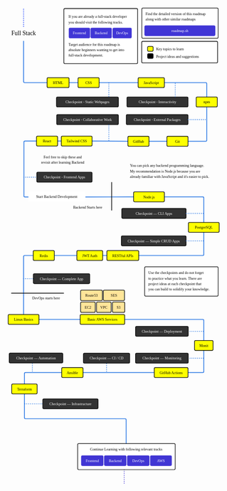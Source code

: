 <svg xmlns="http://www.w3.org/2000/svg" xmlns:xlink="http://www.w3.org/1999/xlink" viewBox="-605 -300 1043 2258" style="font-family: balsamiq" version="1.1"><path d="M-503.58230823147517 -124.89091544360696L-503.58230823147517 -104.89091544360696L -503.58230823147517,62.904587772901664Q -503.58230823147517,67.90458777290166 -498.58230823147517,67.90458777290166L-415.56446376179997 67.90458777290166L-395.56446376179997 67.90458777290166" fill="none" stroke="#2b78e4" stroke-width="3.5" data-edge-id="reactflow__edge-iogwMmOvub2ZF4zgg6WyFx2-mGgx_QTEPmVKf6AijX9fiy2" stroke-linecap="round" stroke-linejoin="round" stroke-dasharray="0"></path><path d="M-290.56446376179997,67.90458777290166 C-271.06446376179997,67.90458777290166 -271.06446376179997,67.90458777290166 -251.56446376179997,67.90458777290166" fill="none" stroke="#2b78e4" stroke-width="3.5" data-edge-id="reactflow__edge-B0kARTODvCBi0iOF8iiqIz2-mGgx_QTEPmVKf6AijX9fiy2" stroke-linecap="round" stroke-linejoin="round" stroke-dasharray="0"></path><path d="M153.00948964805815 67.90458777290166L173.00948964805815 67.90458777290166L 343.6821043313223,67.90458777290166Q 348.6821043313223,67.90458777290166 348.6821043313223,72.90458777290166L348.6821043313223 113.40458777290166L348.6821043313223 133.40458777290166" fill="none" stroke="#2b78e4" stroke-width="3.5" data-edge-id="reactflow__edge-khoUtTUxdf8udAzN9_CAbz2-mGgx_QTEPmVKf6AijX9fiw1" stroke-linecap="round" stroke-linejoin="round" stroke-dasharray="0"></path><path d="M-150.56446376179997,67.90458777290166 C-61.27748705687091,67.90458777290166 -61.27748705687091,67.90458777290166 28.00948964805815,67.90458777290166" fill="none" stroke="#2b78e4" stroke-width="3.5" data-edge-id="reactflow__edge-dAJHWmGeiYdzZ1ZjrWz1Sz2-khoUtTUxdf8udAzN9_CAby2" stroke-linecap="round" stroke-linejoin="round" stroke-dasharray="0"></path><path d="M348.6821043313223 182.40458777290166L348.6821043313223 202.40458777290166L 348.6821043313223,335.90458777290166Q 348.6821043313223,340.90458777290166 343.6821043313223,340.90458777290166L283.00948964805815 340.90458777290166L263.00948964805815 340.90458777290166" fill="none" stroke="#2b78e4" stroke-width="3.5" data-edge-id="reactflow__edge-mGgx_QTEPmVKf6AijX9fix2-We2APJpOPTr-VNfowG0kIz2" stroke-linecap="round" stroke-linejoin="round" stroke-dasharray="0"></path><path d="M162.00948964805815,340.90458777290166 C121.72251294312909,340.90458777290166 121.72251294312909,340.90458777290166 81.43553623820003,340.90458777290166" fill="none" stroke="#2b78e4" stroke-width="3.5" data-edge-id="reactflow__edge-We2APJpOPTr-VNfowG0kIy2-khoUtTUxdf8udAzN9_CAbz1" stroke-linecap="round" stroke-linejoin="round" stroke-dasharray="0"></path><path d="M-19.56446376179997,340.90458777290166 C-101.52126669658776,340.90458777290166 -101.52126669658776,339.90458777290166 -183.47806963137555,339.90458777290166" fill="none" stroke="#2b78e4" stroke-width="3.5" data-edge-id="reactflow__edge-8sPXL8iClpPqje03kssesy2-khoUtTUxdf8udAzN9_CAbz1" stroke-linecap="round" stroke-linejoin="round" stroke-dasharray="0"></path><path d="M-329.47806963137555,339.90458777290166 C-336.6479826500266,339.90458777290166 -336.6479826500266,339.90458777290166 -343.8178956686777,339.90458777290166" fill="none" stroke="#2b78e4" stroke-width="3.5" data-edge-id="reactflow__edge-2kKHuQZScu7hCDgQWxl5uy2-khoUtTUxdf8udAzN9_CAbz2" stroke-linecap="round" stroke-linejoin="round" stroke-dasharray="0"></path><path d="M-444.8178956686777 339.90458777290166L-464.8178956686777 339.90458777290166L -497.08230823147517,339.90458777290166Q -502.08230823147517,339.90458777290166 -502.08230823147517,344.90458777290166L -502.08230823147517,594.9045877729017Q -502.08230823147517,599.9045877729017 -497.08230823147517,599.9045877729017L-482.08230823147517 599.9045877729017" fill="none" stroke="#2b78e4" stroke-width="3.5" data-edge-id="reactflow__edge-khoUtTUxdf8udAzN9_CAby2-QfW-odmDYknm_qXNcDu5oy1" stroke-linecap="round" stroke-linejoin="round" stroke-dasharray="0"></path><path d="M-217.08230823147517,599.9045877729017 C-105.03640929170851,599.9045877729017 -105.03640929170851,599.4045877729017 7.00948964805815,599.4045877729017" fill="none" stroke="#2b78e4" stroke-width="3.5" data-edge-id="reactflow__edge-QfW-odmDYknm_qXNcDu5oz2-2kKHuQZScu7hCDgQWxl5uy1" stroke-linecap="round" stroke-linejoin="round" stroke-dasharray="0"></path><path d="M335.02193036862445 765.9045877729017L335.02193036862445 785.9045877729017L 335.02193036862445,867.4045877729017Q 335.02193036862445,872.4045877729017 330.02193036862445,872.4045877729017L53.61857813823781 872.4045877729017L33.61857813823781 872.4045877729017" fill="none" stroke="#2b78e4" stroke-width="3.5" data-edge-id="reactflow__edge-2kKHuQZScu7hCDgQWxl5ux2-cUOfvOlQ_0Uu1VX3i67kJz1" stroke-linecap="round" stroke-linejoin="round" stroke-dasharray="0"></path><path d="M-117.38142186176219,872.4045877729017 C-125.72294281178108,872.4045877729017 -125.72294281178108,872.4045877729017 -134.06446376179997,872.4045877729017" fill="none" stroke="#2b78e4" stroke-width="3.5" data-edge-id="reactflow__edge-vmHbWdmMHF53otXIrqzRVy2-cUOfvOlQ_0Uu1VX3i67kJz2" stroke-linecap="round" stroke-linejoin="round" stroke-dasharray="0"></path><path d="M-257.06446376179997,872.4045877729017 C-308.07338599663757,872.4045877729017 -308.07338599663757,872.4045877729017 -359.08230823147517,872.4045877729017" fill="none" stroke="#2b78e4" stroke-width="3.5" data-edge-id="reactflow__edge-vHojhJYjiN0IwruEqi1Dvy2-cUOfvOlQ_0Uu1VX3i67kJz1" stroke-linecap="round" stroke-linejoin="round" stroke-dasharray="0"></path><path d="M-460.08230823147517 872.4045877729017L-480.08230823147517 872.4045877729017L -498.58230823147517,872.4045877729017Q -503.58230823147517,872.4045877729017 -503.58230823147517,877.4045877729017L-503.58230823147517 1125.3143775154215L-503.58230823147517 1145.3143775154215" fill="none" stroke="#2b78e4" stroke-width="3.5" data-edge-id="reactflow__edge-Onfd7Sl8LG2sjh2aQY7gby2-cUOfvOlQ_0Uu1VX3i67kJw1" stroke-linecap="round" stroke-linejoin="round" stroke-dasharray="0"></path><path d="M-430.58230823147517,1169.8143775154215 C-336.1433239041644,1169.8143775154215 -336.1433239041644,1169.8143775154215 -241.7043395768536,1169.8143775154215" fill="none" stroke="#2b78e4" stroke-width="3.5" data-edge-id="reactflow__edge-SHTSvMDqI7X1_ZT7-m--nz2-cUOfvOlQ_0Uu1VX3i67kJy2" stroke-linecap="round" stroke-linejoin="round" stroke-dasharray="0"></path><path d="M-31.704339576853613 1169.8143775154215L-11.704339576853613 1169.8143775154215L 330.02193036862445,1169.8143775154215Q 335.02193036862445,1169.8143775154215 335.02193036862445,1174.8143775154215L335.02193036862445 1246.5238331844262L335.02193036862445 1266.5238331844262" fill="none" stroke="#2b78e4" stroke-width="3.5" data-edge-id="reactflow__edge-cUOfvOlQ_0Uu1VX3i67kJz2-2kKHuQZScu7hCDgQWxl5uw2" stroke-linecap="round" stroke-linejoin="round" stroke-dasharray="0"></path><path d="M153.00948964805815 599.4045877729017L173.00948964805815 599.4045877729017L 330.02193036862445,599.4045877729017Q 335.02193036862445,599.4045877729017 335.02193036862445,604.4045877729017L335.02193036862445 696.9045877729017L335.02193036862445 716.9045877729017" fill="none" stroke="#2b78e4" stroke-width="3.5" data-edge-id="reactflow__edge-_aA6Hp4KkgJeptqo8oKTgz2-HGhnbMg6jh6cAmUH4DtOxw1" stroke-linecap="round" stroke-linejoin="round" stroke-dasharray="0"></path><path d="M335.02193036862445 1315.5238331844262L335.02193036862445 1335.5238331844262L 335.02193036862445,1412.0238331844262Q 335.02193036862445,1417.0238331844262 330.02193036862445,1417.0238331844262L283.00948964805815 1417.0238331844262L263.00948964805815 1417.0238331844262" fill="none" stroke="#2b78e4" stroke-width="3.5" data-edge-id="reactflow__edge-y1SFX7uvWaCy4OYBnECLux2-2kKHuQZScu7hCDgQWxl5uz1" stroke-linecap="round" stroke-linejoin="round" stroke-dasharray="0"></path><path d="M103.00948964805815,1417.0238331844262 C-61.27748705687091,1417.0238331844262 -61.27748705687091,1417.0238331844262 -225.56446376179997,1417.0238331844262" fill="none" stroke="#2b78e4" stroke-width="3.5" data-edge-id="reactflow__edge-863KMXcFJzInvTp_-Ldmzy2-2kKHuQZScu7hCDgQWxl5uz2" stroke-linecap="round" stroke-linejoin="round" stroke-dasharray="0"></path><path d="M-327.56446376179997 1417.0238331844262L-347.56446376179997 1417.0238331844262L -494.58230823147517,1417.0238331844262Q -499.58230823147517,1417.0238331844262 -499.58230823147517,1422.0238331844262L-499.58230823147517 1448.728630371825L-499.58230823147517 1468.728630371825" fill="none" stroke="#2b78e4" stroke-width="3.5" data-edge-id="reactflow__edge-rFXupYpUFfp7vZO8zh614y2-2kKHuQZScu7hCDgQWxl5uw1" stroke-linecap="round" stroke-linejoin="round" stroke-dasharray="0"></path><path d="M-499.58230823147517 1517.728630371825L-499.58230823147517 1537.728630371825L -499.58230823147517,1626.8717081664122Q -499.58230823147517,1631.8717081664122 -494.58230823147517,1631.8717081664122L -31.28332913299596,1631.8717081664122Q -26.28332913299596,1631.8717081664122 -26.28332913299596,1636.8717081664122L-26.28332913299596 1726.0147859609992L-26.28332913299596 1746.0147859609992" fill="none" stroke="#2b78e4" stroke-width="3.5" data-edge-id="reactflow__edge-2kKHuQZScu7hCDgQWxl5ux2-sVXZrBCsiSzWBBYWTm-nQw1" stroke-linecap="round" stroke-linejoin="round" stroke-dasharray="0"></path><g data-node-id="yrZUjoNj7mjOHaZVRiFJV" data-type="horizontal"><line x1="-502.08230823147517" y1="507.90458777290166" x2="-439.08230823147517" y2="507.90458777290166" style="stroke-linecap: round; stroke-width: 3.5; stroke: #2B78E4; stroke-dasharray: 0.8 8;"></line></g><g data-node-id="kPPgIGhyoDoJoUJnP-vOY" data-type="section"><rect x="46.009212053078706" y="-124.15228984395415" width="353.3" height="100.3" rx="5" fill="#ffffff" stroke="#000000" stroke-width="2.7"></rect><text x="44.659212053078704" y="-133.50228984395414" text-anchor="left" dominant-baseline="auto" font-size="17" fill="black"><tspan></tspan></text></g><g data-node-id="tmRyxL2cIei7PVHdOvmuJ" data-type="horizontal"><line x1="253.00948964805815" y1="1225.2210153640276" x2="338.00948964805815" y2="1225.2210153640276" style="stroke-linecap: round; stroke-width: 3.5; stroke: #2B78E4; stroke-dasharray: 0.8 8;"></line></g><g data-node-id="Ju00mr0KLGN2BV6yEQGPt" data-type="vertical"><line x1="-35.36972326342038" y1="1834.052389726952" x2="-35.36972326342038" y2="1938.052389726952" style="stroke-linecap: round; stroke-width: 3.5; stroke: #4136D4; stroke-dasharray: 0.8 8;"></line></g><g data-node-id="sVXZrBCsiSzWBBYWTm-nQ" data-type="paragraph"><rect x="-252.03332913299596" y="1747.2647859609992" width="454" height="121.5" rx="5" fill="#ffffff" stroke="#000000" stroke-width="2.5"></rect><text fill="black"><tspan x="-26.28332913299596" y="1776.0147859609992" dy="0" text-anchor="middle" dominant-baseline="middle" font-size="17">Continue Learning with following relevant tracks</tspan></text></g><g data-node-id="iogwMmOvub2ZF4zgg6WyF" data-type="title" data-title="Full Stack"><text x="-503.58230823147517" y="-158.89091544360696" text-anchor="middle" dominant-baseline="middle" font-size="28" fill="black"><tspan>Full Stack</tspan></text></g><g data-link="https://roadmap.sh/frontend" data-node-id="sQsxo9QyLKZyhMnFUcxhS" data-type="button"><rect x="-234.5197232634204" y="1803.834543333457" width="101.3" height="46.3" rx="5" fill="#4136D4" stroke="#4136D4" stroke-width="2.7"></rect><text x="-183.86972326342038" y="1829.1345433334573" text-anchor="middle" dominant-baseline="middle" font-size="17" fill="#FFFFFf"><tspan>Frontend</tspan></text></g><g data-node-id="LEijbLyxg4RyutKEM2Y5g" data-type="vertical"><line x1="-503.58230823147517" y1="-273.89091544360696" x2="-503.58230823147517" y2="-192.89091544360696" style="stroke-linecap: round; stroke-width: 3.5; stroke: #0A33FF; stroke-dasharray: 0.8 8;"></line></g><g data-node-id="yHmHXymPNWwu8p1vvqD3o" data-type="paragraph"><rect x="46.74718479195076" y="-278.90106699547107" width="355" height="140.5" rx="5" fill="#FFFFFf" stroke="#000000" stroke-width="2.5"></rect><text fill="black"><tspan x="63.99718479195076" y="-250.15106699547107" dy="0" text-anchor="start" dominant-baseline="middle" font-size="17">Find the detailed version of this roadmap</tspan><tspan x="63.99718479195076" y="-250.15106699547107" dy="25.5" text-anchor="start" dominant-baseline="middle" font-size="17">along with other similar roadmaps</tspan></text></g><g data-link="https://roadmap.sh" data-node-id="2zqZkyVgigifcRS1H7F_b" data-type="button"><rect x="60.050559204750904" y="-196.8155035777258" width="327.3" height="46.3" rx="5" fill="#4136D6" stroke="#4136D6" stroke-width="2.7"></rect><text x="223.7005592047509" y="-171.51550357772578" text-anchor="middle" dominant-baseline="middle" font-size="17" fill="#ffffff"><tspan>roadmap.sh</tspan></text></g><g data-node-id="B0kARTODvCBi0iOF8iiqI" data-type="topic" data-title="HTML" data-parent-id="iogwMmOvub2ZF4zgg6WyF" data-parent-title="Full Stack"><rect x="-394.21446376179995" y="44.754587772901665" width="102.3" height="46.3" rx="5" fill="#fdff00" stroke="black" stroke-width="2.7" style="--hover-color: #d6d700"></rect><text x="-343.06446376179997" y="70.05458777290167" text-anchor="middle" dominant-baseline="middle" font-size="17" fill="#000000"><tspan>HTML</tspan></text></g><g data-node-id="dAJHWmGeiYdzZ1ZjrWz1S" data-type="topic" data-title="CSS" data-parent-id="B0kARTODvCBi0iOF8iiqI" data-parent-title="HTML"><rect x="-250.21446376179998" y="44.754587772901665" width="98.3" height="46.3" rx="5" fill="#fdff00" stroke="black" stroke-width="2.7" style="--hover-color: #d6d700"></rect><text x="-201.06446376179997" y="70.05458777290167" text-anchor="middle" dominant-baseline="middle" font-size="17" fill="#000000"><tspan>CSS</tspan></text></g><g data-node-id="T9PB6WQf-Fa9NXKKvVOy_" data-type="topic" data-title="JavaScript" data-parent-id="dAJHWmGeiYdzZ1ZjrWz1S" data-parent-title="CSS"><rect x="29.35948964805815" y="44.754587772901665" width="122.3" height="46.3" rx="5" fill="#fdff00" stroke="black" stroke-width="2.7" style="--hover-color: #d6d700"></rect><text x="90.50948964805815" y="70.05458777290167" text-anchor="middle" dominant-baseline="middle" font-size="17" fill="#000000"><tspan>JavaScript</tspan></text></g><g data-node-id="mGgx_QTEPmVKf6AijX9fi" data-type="topic" data-title="npm" data-parent-id="T9PB6WQf-Fa9NXKKvVOy_" data-parent-title="JavaScript"><rect x="299.53210433132233" y="134.75458777290166" width="98.3" height="46.3" rx="5" fill="#fdff00" stroke="black" stroke-width="2.7" style="--hover-color: #d6d700"></rect><text x="348.6821043313223" y="160.05458777290167" text-anchor="middle" dominant-baseline="middle" font-size="17" fill="#000000"><tspan>npm</tspan></text></g><g data-node-id="WsdUAEaI7FX6DKKhPXUHp" data-type="subtopic" data-title="Checkpoint - Static Webpages"><rect x="-350.6280696313755" y="134.75458777290166" width="288.3" height="46.3" rx="5" fill="#333333" stroke="black" stroke-width="2.7" style="--hover-color: #333333"></rect><text x="-206.47806963137555" y="160.05458777290167" text-anchor="middle" dominant-baseline="middle" font-size="17" fill="#ffffff"><tspan>Checkpoint - Static Webpages</tspan></text></g><g data-node-id="arAWBttFmMY6g99PcEaeA" data-type="vertical"><line x1="-106.88142186176219" y1="69.40458777290166" x2="-106.88142186176219" y2="133.40458777290166" style="stroke-linecap: round; stroke-width: 3.5; stroke: #2B78E4; stroke-dasharray: 0.8 8;"></line></g><g data-node-id="2DFzoIUjKdAKGjfu_SCfa" data-type="subtopic" data-title="Checkpoint - Interactivity"><rect x="-22.64051035194185" y="134.75458777290166" width="284.3" height="46.3" rx="5" fill="#333333" stroke="black" stroke-width="2.7" style="--hover-color: #333333"></rect><text x="119.50948964805815" y="160.05458777290167" text-anchor="middle" dominant-baseline="middle" font-size="17" fill="#ffffff"><tspan>Checkpoint - Interactivity</tspan></text></g><g data-node-id="CVVeXklBu8uEr7oyiSEhQ" data-type="vertical"><line x1="202.1185781382378" y1="71.40458777290166" x2="202.1185781382378" y2="133.40458777290166" style="stroke-linecap: round; stroke-width: 3.5; stroke: #2B78E4; stroke-dasharray: 0.8 8;"></line></g><g data-node-id="We2APJpOPTr-VNfowG0kI" data-type="topic" data-title="Git" data-parent-id="mGgx_QTEPmVKf6AijX9fi" data-parent-title="npm"><rect x="163.35948964805814" y="317.7545877729017" width="98.3" height="46.3" rx="5" fill="#fdff00" stroke="black" stroke-width="2.7" style="--hover-color: #d6d700"></rect><text x="212.50948964805815" y="343.05458777290164" text-anchor="middle" dominant-baseline="middle" font-size="17" fill="#000000"><tspan>Git</tspan></text></g><g data-node-id="8sPXL8iClpPqje03ksses" data-type="topic" data-title="GitHub" data-parent-id="We2APJpOPTr-VNfowG0kI" data-parent-title="Git"><rect x="-18.21446376179997" y="317.7545877729017" width="98.3" height="46.3" rx="5" fill="#fdff00" stroke="black" stroke-width="2.7" style="--hover-color: #d6d700"></rect><text x="30.93553623820003" y="343.05458777290164" text-anchor="middle" dominant-baseline="middle" font-size="17" fill="#000000"><tspan>GitHub</tspan></text></g><g data-node-id="R4aeJNOrfWyVp3ea-qF4H" data-type="subtopic" data-title="Checkpoint - External Packages"><rect x="-25.628069631375546" y="216.75458777290166" width="287.3" height="46.3" rx="5" fill="#333333" stroke="black" stroke-width="2.7" style="--hover-color: #333333"></rect><text x="118.02193036862445" y="242.05458777290167" text-anchor="middle" dominant-baseline="middle" font-size="17" fill="#ffffff"><tspan>Checkpoint - External Packages</tspan></text></g><g data-node-id="PW10DTLV-5U2ue770SXtM" data-type="horizontal"><line x1="262.02193036862445" y1="239.90458777290166" x2="347.02193036862445" y2="239.90458777290166" style="stroke-linecap: round; stroke-width: 3.5; stroke: #2B78E4; stroke-dasharray: 0.8 8;"></line></g><g data-node-id="CVCqdPkq_hGQfI8EEi5RC" data-type="topic" data-title="Tailwind CSS" data-parent-id="8sPXL8iClpPqje03ksses" data-parent-title="GitHub"><rect x="-328.1280696313755" y="316.7545877729017" width="143.3" height="46.3" rx="5" fill="#fdff00" stroke="black" stroke-width="2.7" style="--hover-color: #d6d700"></rect><text x="-256.47806963137555" y="342.05458777290164" text-anchor="middle" dominant-baseline="middle" font-size="17" fill="#000000"><tspan>Tailwind CSS</tspan></text></g><g data-node-id="khoUtTUxdf8udAzN9_CAb" data-type="topic" data-title="React" data-parent-id="CVCqdPkq_hGQfI8EEi5RC" data-parent-title="Tailwind CSS"><rect x="-443.46789566867767" y="316.7545877729017" width="98.3" height="46.3" rx="5" fill="#fdff00" stroke="black" stroke-width="2.7" style="--hover-color: #d6d700"></rect><text x="-394.3178956686777" y="342.05458777290164" text-anchor="middle" dominant-baseline="middle" font-size="17" fill="#000000"><tspan>React</tspan></text></g><g data-node-id="zFGWxgLPcZoW7KIzlnSV9" data-type="subtopic" data-title="Checkpoint - Collaborative Work"><rect x="-349.6280696313755" y="216.75458777290166" width="287.3" height="46.3" rx="5" fill="#333333" stroke="black" stroke-width="2.7" style="--hover-color: #333333"></rect><text x="-205.97806963137555" y="242.05458777290167" text-anchor="middle" dominant-baseline="middle" font-size="17" fill="#ffffff"><tspan>Checkpoint - Collaborative Work</tspan></text></g><g data-node-id="8MhESAMICF6j7X3RL9bFE" data-type="vertical"><line x1="-106.88142186176219" y1="265.40458777290166" x2="-106.88142186176219" y2="338.40458777290166" style="stroke-linecap: round; stroke-width: 3.5; stroke: #2B78E4; stroke-dasharray: 0.8 8;"></line></g><g data-node-id="H63WyNiiJ2Yr9HWs98EjR" data-type="paragraph"><rect x="-458.22806963137555" y="398.15458777290166" width="276" height="60.5" rx="5" fill="TRANSPARENT" stroke="transparent" stroke-width="2.5"></rect><text fill="#000000"><tspan x="-321.47806963137555" y="415.65458777290166" dy="0" text-anchor="middle" dominant-baseline="middle" font-size="17">Feel free to skip these and</tspan><tspan x="-321.47806963137555" y="415.65458777290166" dy="25.5" text-anchor="middle" dominant-baseline="middle" font-size="17">revisit after learning Backend</tspan></text></g><g data-node-id="QfW-odmDYknm_qXNcDu5o" data-type="paragraph"><rect x="-480.83230823147517" y="577.1545877729017" width="265" height="45.5" rx="5" fill="#ffffff" stroke="transparent" stroke-width="2.5"></rect><text fill="#000000"><tspan x="-349.58230823147517" y="599.9045877729017" dy="0" text-anchor="middle" dominant-baseline="middle" font-size="17">Start Backend Development</tspan></text></g><g data-node-id="7JU1cVggMDoZUV-adGsf-" data-type="subtopic" data-title="Checkpoint - Frontend Apps"><rect x="-442.1280696313755" y="484.7545877729017" width="257.3" height="46.3" rx="5" fill="#333333" stroke="black" stroke-width="2.7" style="--hover-color: #333333"></rect><text x="-313.47806963137555" y="510.05458777290164" text-anchor="middle" dominant-baseline="middle" font-size="17" fill="#ffffff"><tspan>Checkpoint - Frontend Apps</tspan></text></g><g data-node-id="_aA6Hp4KkgJeptqo8oKTg" data-type="topic" data-title="Node.js" data-parent-id="QfW-odmDYknm_qXNcDu5o" data-parent-title="Start Backend Development"><rect x="8.35948964805815" y="576.2545877729017" width="143.3" height="46.3" rx="5" fill="#fdff00" stroke="black" stroke-width="2.7" style="--hover-color: #d6d700"></rect><text x="80.00948964805815" y="601.5545877729016" text-anchor="middle" dominant-baseline="middle" font-size="17" fill="#000000"><tspan>Node.js</tspan></text></g><g data-node-id="qCV1wiNSXj4OSHyMqxRIK" data-type="paragraph"><rect x="-25.728069631375547" y="432.65458777290166" width="445" height="98.5" rx="5" fill="TRANSPARENT" stroke="transparent" stroke-width="2.5"></rect><text fill="#000000"><tspan x="-8.478069631375547" y="456.40458777290166" dy="0" text-anchor="start" dominant-baseline="middle" font-size="17">You can pick any backend programming language.</tspan><tspan x="-8.478069631375547" y="456.40458777290166" dy="25.5" text-anchor="start" dominant-baseline="middle" font-size="17">My recommendation is Node.js because you are</tspan><tspan x="-8.478069631375547" y="456.40458777290166" dy="51" text-anchor="start" dominant-baseline="middle" font-size="17">already familiar with JavaScript and it's easier to pick.</tspan></text></g><g data-node-id="0QKpvDD33C3WCmNGtRanp" data-type="vertical"><line x1="-93.70433957685361" y1="531.9045877729017" x2="-93.70433957685361" y2="661.9045877729017" style="stroke-linecap: round; stroke-width: 3; stroke: #000000; stroke-dasharray: 0;"></line></g><g data-node-id="WqNcVZ8IkyqEubdd9JCa1" data-type="label"><text x="-273.06446376179997" y="654.9045877729017" text-anchor="left" dominant-baseline="auto" font-size="17" fill="black"><tspan>Backend Starts here</tspan></text></g><g data-node-id="JGu0TKwAw-ieiG92BytYI" data-type="subtopic" data-title="Checkpoint — CLI Apps"><rect x="-46.64051035194185" y="653.2545877729017" width="299.3" height="46.3" rx="5" fill="#333333" stroke="black" stroke-width="2.7" style="--hover-color: #333333"></rect><text x="103.00948964805815" y="678.5545877729016" text-anchor="middle" dominant-baseline="middle" font-size="17" fill="#ffffff"><tspan>Checkpoint — CLI Apps</tspan></text></g><g data-node-id="o72NM00uoHXswkadhqVVW" data-type="horizontal"><line x1="253.00948964805815" y1="676.4045877729017" x2="338.00948964805815" y2="676.4045877729017" style="stroke-linecap: round; stroke-width: 3.5; stroke: #2B78E4; stroke-dasharray: 0.8 8;"></line></g><g data-node-id="vmHbWdmMHF53otXIrqzRV" data-type="topic" data-title="RESTful APIs" data-parent-id="HGhnbMg6jh6cAmUH4DtOx" data-parent-title="PostgreSQL"><rect x="-116.0314218617622" y="849.2545877729017" width="148.3" height="46.3" rx="5" fill="#fdff00" stroke="black" stroke-width="2.7" style="--hover-color: #d6d700"></rect><text x="-41.88142186176219" y="874.5545877729016" text-anchor="middle" dominant-baseline="middle" font-size="17" fill="#000000"><tspan>RESTful APIs</tspan></text></g><g data-node-id="3EtGLO6cwkLc1-o9gwFNk" data-type="subtopic" data-title="Checkpoint — Simple CRUD Apps"><rect x="-48.640510351941906" y="781.0710153640276" width="301.3" height="46.3" rx="5" fill="#333333" stroke="black" stroke-width="2.7" style="--hover-color: #333333"></rect><text x="102.00948964805809" y="806.3710153640276" text-anchor="middle" dominant-baseline="middle" font-size="17" fill="#ffffff"><tspan>Checkpoint — Simple CRUD Apps</tspan></text></g><g data-node-id="BQV2ycD-EnmssO1idTgx9" data-type="horizontal"><line x1="253.00948964805815" y1="804.2210153640276" x2="338.00948964805815" y2="804.2210153640276" style="stroke-linecap: round; stroke-width: 3.5; stroke: #2B78E4; stroke-dasharray: 0.8 8;"></line></g><g data-node-id="vHojhJYjiN0IwruEqi1Dv" data-type="topic" data-title="JWT Auth" data-parent-id="vmHbWdmMHF53otXIrqzRV" data-parent-title="RESTful APIs"><rect x="-255.71446376179998" y="849.2545877729017" width="120.3" height="46.3" rx="5" fill="#fdff00" stroke="black" stroke-width="2.7" style="--hover-color: #d6d700"></rect><text x="-195.56446376179997" y="874.5545877729016" text-anchor="middle" dominant-baseline="middle" font-size="17" fill="#000000"><tspan>JWT Auth</tspan></text></g><g data-node-id="Onfd7Sl8LG2sjh2aQY7gb" data-type="topic" data-title="Redis" data-parent-id="vHojhJYjiN0IwruEqi1Dv" data-parent-title="JWT Auth"><rect x="-458.73230823147514" y="849.2545877729017" width="98.3" height="46.3" rx="5" fill="#fdff00" stroke="black" stroke-width="2.7" style="--hover-color: #d6d700"></rect><text x="-409.58230823147517" y="874.5545877729016" text-anchor="middle" dominant-baseline="middle" font-size="17" fill="#000000"><tspan>Redis</tspan></text></g><g data-node-id="SHTSvMDqI7X1_ZT7-m--n" data-type="topic" data-title="Linux Basics" data-parent-id="Onfd7Sl8LG2sjh2aQY7gb" data-parent-title="Redis"><rect x="-575.2323082314751" y="1146.6643775154214" width="143.3" height="46.3" rx="5" fill="#fdff00" stroke="black" stroke-width="2.7" style="--hover-color: #d6d700"></rect><text x="-503.58230823147517" y="1171.9643775154216" text-anchor="middle" dominant-baseline="middle" font-size="17" fill="#000000"><tspan>Linux Basics</tspan></text></g><g data-node-id="gSUWhfd0DQoJjDpHEkk0i" data-type="horizontal"><line x1="-504.47806963137555" y1="980.0850398450953" x2="-404.47806963137555" y2="980.0850398450953" style="stroke-linecap: round; stroke-width: 3.5; stroke: #2B78E4; stroke-dasharray: 0.8 8;"></line></g><g data-node-id="v4NF25lJElAtkU0Rm6Fob" data-type="subtopic" data-title="Checkpoint — Complete App"><rect x="-458.1280696313755" y="956.9350398450953" width="262.3" height="46.3" rx="5" fill="#333333" stroke="black" stroke-width="2.7" style="--hover-color: #333333"></rect><text x="-326.97806963137555" y="982.2350398450952" text-anchor="middle" dominant-baseline="middle" font-size="17" fill="#ffffff"><tspan>Checkpoint — Complete App</tspan></text></g><g data-node-id="Oav7YPRBmsE1gVhEURckg" data-type="horizontal"><line x1="-560.0823082314752" y1="1047.8143775154215" x2="-317.08230823147517" y2="1047.8143775154215" style="stroke-linecap: round; stroke-width: 3; stroke: #000000; stroke-dasharray: 0;"></line></g><g data-node-id="Dj2QhtEuuIgKc2CvgFGyK" data-type="label"><text x="-463.2578102157039" y="1075.3143775154215" text-anchor="left" dominant-baseline="auto" font-size="17" fill="black"><tspan>DevOps starts here</tspan></text></g><g data-node-id="cUOfvOlQ_0Uu1VX3i67kJ" data-type="topic" data-title="Basic AWS Services" data-parent-id="SHTSvMDqI7X1_ZT7-m--n" data-parent-title="Linux Basics"><rect x="-240.35433957685362" y="1146.6643775154214" width="207.3" height="46.3" rx="5" fill="#fdff00" stroke="black" stroke-width="2.7" style="--hover-color: #d6d700"></rect><text x="-136.7043395768536" y="1171.9643775154216" text-anchor="middle" dominant-baseline="middle" font-size="17" fill="#000000"><tspan>Basic AWS Services</tspan></text></g><g data-node-id="6oBIxYj8WPcUHidQ99tus" data-type="subtopic" data-title="EC2"><rect x="-238.21446376179998" y="1088.6643775154214" width="68.3" height="48.3" rx="5" fill="#ffe599" stroke="black" stroke-width="2.7" style="--hover-color: #f3c950"></rect><text x="-204.06446376179997" y="1114.9643775154216" text-anchor="middle" dominant-baseline="middle" font-size="17" fill="#000000"><tspan>EC2</tspan></text></g><g data-node-id="QtL-bLKtWIdH00K6k_PdC" data-type="subtopic" data-title="VPC"><rect x="-164.21446376179998" y="1088.6643775154214" width="68.3" height="48.3" rx="5" fill="#ffe599" stroke="black" stroke-width="2.7" style="--hover-color: #f3c950"></rect><text x="-130.06446376179997" y="1114.9643775154216" text-anchor="middle" dominant-baseline="middle" font-size="17" fill="#000000"><tspan>VPC</tspan></text></g><g data-node-id="5zyYpu9cyuTFwQCjTbHpS" data-type="subtopic" data-title="Route53"><rect x="-238.21446376179998" y="1033.6643775154214" width="101.3" height="48.3" rx="5" fill="#ffe599" stroke="black" stroke-width="2.7" style="--hover-color: #f3c950"></rect><text x="-187.56446376179997" y="1059.9643775154216" text-anchor="middle" dominant-baseline="middle" font-size="17" fill="#000000"><tspan>Route53</tspan></text></g><g data-node-id="B-cphY7Imnv6JBMujVIF7" data-type="subtopic" data-title="SES"><rect x="-132.35433957685362" y="1033.6643775154214" width="98.3" height="48.3" rx="5" fill="#ffe599" stroke="black" stroke-width="2.7" style="--hover-color: #f3c950"></rect><text x="-83.20433957685361" y="1059.9643775154216" text-anchor="middle" dominant-baseline="middle" font-size="17" fill="#000000"><tspan>SES</tspan></text></g><g data-node-id="n2Xp_ijJ2OS8xhE7xMWxk" data-type="subtopic" data-title="S3"><rect x="-90.21446376179998" y="1088.6643775154214" width="57.3" height="48.3" rx="5" fill="#ffe599" stroke="black" stroke-width="2.7" style="--hover-color: #f3c950"></rect><text x="-61.56446376179997" y="1114.9643775154216" text-anchor="middle" dominant-baseline="middle" font-size="17" fill="#000000"><tspan>S3</tspan></text></g><g data-node-id="fKzuMTsf6XL_0Ik6t8SAX" data-type="paragraph"><rect x="59.74718479195076" y="925.0643775154215" width="342" height="136.5" rx="5" fill="#ffffff" stroke="#000000" stroke-width="2.5"></rect><text fill="#000000"><tspan x="76.99718479195076" y="955.0643775154215" dy="0" text-anchor="start" dominant-baseline="middle" font-size="17">Use the checkpoints and do not forget</tspan><tspan x="76.99718479195076" y="955.0643775154215" dy="25.5" text-anchor="start" dominant-baseline="middle" font-size="17">to practice what you learn. There are</tspan><tspan x="76.99718479195076" y="955.0643775154215" dy="51" text-anchor="start" dominant-baseline="middle" font-size="17">project ideas at each checkpoint that</tspan><tspan x="76.99718479195076" y="955.0643775154215" dy="76.5" text-anchor="start" dominant-baseline="middle" font-size="17">you can build to solidify your knowledge.</tspan></text></g><g data-node-id="y1SFX7uvWaCy4OYBnECLu" data-type="topic" data-title="Monit" data-parent-id="cUOfvOlQ_0Uu1VX3i67kJ" data-parent-title="Basic AWS Services"><rect x="291.8719303686245" y="1267.873833184426" width="86.3" height="46.3" rx="5" fill="#fdff00" stroke="black" stroke-width="2.7" style="--hover-color: #d6d700"></rect><text x="335.02193036862445" y="1293.1738331844263" text-anchor="middle" dominant-baseline="middle" font-size="17" fill="#000000"><tspan>Monit</tspan></text></g><g data-node-id="HGhnbMg6jh6cAmUH4DtOx" data-type="topic" data-title="PostgreSQL" data-parent-id="_aA6Hp4KkgJeptqo8oKTg" data-parent-title="Node.js"><rect x="263.3719303686245" y="718.2545877729017" width="143.3" height="46.3" rx="5" fill="#fdff00" stroke="black" stroke-width="2.7" style="--hover-color: #d6d700"></rect><text x="335.02193036862445" y="743.5545877729016" text-anchor="middle" dominant-baseline="middle" font-size="17" fill="#000000"><tspan>PostgreSQL</tspan></text></g><g data-node-id="J2_IWAb1s9zZcxOY3NXm2" data-type="subtopic" data-title="Checkpoint — Deployment"><rect x="17.35948964805815" y="1202.0710153640275" width="245.3" height="46.3" rx="5" fill="#333333" stroke="black" stroke-width="2.7" style="--hover-color: #333333"></rect><text x="140.00948964805815" y="1227.3710153640277" text-anchor="middle" dominant-baseline="middle" font-size="17" fill="#ffffff"><tspan>Checkpoint — Deployment</tspan></text></g><g data-node-id="863KMXcFJzInvTp_-Ldmz" data-type="topic" data-title="GitHub Actions" data-parent-id="y1SFX7uvWaCy4OYBnECLu" data-parent-title="Monit"><rect x="104.35948964805814" y="1393.873833184426" width="157.3" height="46.3" rx="5" fill="#fdff00" stroke="black" stroke-width="2.7" style="--hover-color: #d6d700"></rect><text x="183.00948964805815" y="1419.1738331844263" text-anchor="middle" dominant-baseline="middle" font-size="17" fill="#000000"><tspan>GitHub Actions</tspan></text></g><g data-node-id="zh4DYU0QpAolXJ6wE0CEe" data-type="horizontal"><line x1="253.00948964805815" y1="1350.2210153640276" x2="338.00948964805815" y2="1350.2210153640276" style="stroke-linecap: round; stroke-width: 3.5; stroke: #2B78E4; stroke-dasharray: 0.8 8;"></line></g><g data-node-id="NQmEl27eBPYhivcXdOEz3" data-type="subtopic" data-title="Checkpoint — Monitoring"><rect x="17.35948964805815" y="1327.0710153640275" width="245.3" height="46.3" rx="5" fill="#333333" stroke="black" stroke-width="2.7" style="--hover-color: #333333"></rect><text x="140.00948964805815" y="1352.3710153640277" text-anchor="middle" dominant-baseline="middle" font-size="17" fill="#ffffff"><tspan>Checkpoint — Monitoring</tspan></text></g><g data-node-id="rFXupYpUFfp7vZO8zh614" data-type="topic" data-title="Ansible" data-parent-id="863KMXcFJzInvTp_-Ldmz" data-parent-title="GitHub Actions"><rect x="-326.21446376179995" y="1393.873833184426" width="99.3" height="46.3" rx="5" fill="#fdff00" stroke="black" stroke-width="2.7" style="--hover-color: #d6d700"></rect><text x="-276.56446376179997" y="1419.1738331844263" text-anchor="middle" dominant-baseline="middle" font-size="17" fill="#000000"><tspan>Ansible</tspan></text></g><g data-node-id="WJIx6JGqxoNT-vKk4LMQp" data-type="vertical"><line x1="-117.56446376179997" y1="1366" x2="-117.56446376179997" y2="1416" style="stroke-linecap: round; stroke-width: 3.5; stroke: #2B78E4; stroke-dasharray: 0.8 8;"></line></g><g data-node-id="liaY1GnlOateB_ZKBjNpY" data-type="subtopic" data-title="Checkpoint — CI / CD"><rect x="-225.21446376179998" y="1327.0710153640275" width="215.3" height="46.3" rx="5" fill="#333333" stroke="black" stroke-width="2.7" style="--hover-color: #333333"></rect><text x="-117.56446376179997" y="1352.3710153640277" text-anchor="middle" dominant-baseline="middle" font-size="17" fill="#ffffff"><tspan>Checkpoint — CI / CD</tspan></text></g><g data-node-id="2kKHuQZScu7hCDgQWxl5u" data-type="topic" data-title="Terraform" data-parent-id="rFXupYpUFfp7vZO8zh614" data-parent-title="Ansible"><rect x="-558.7323082314751" y="1470.0786303718248" width="118.3" height="46.3" rx="5" fill="#fdff00" stroke="black" stroke-width="2.7" style="--hover-color: #d6d700"></rect><text x="-499.58230823147517" y="1495.378630371825" text-anchor="middle" dominant-baseline="middle" font-size="17" fill="#000000"><tspan>Terraform</tspan></text></g><g data-node-id="gJhoy4tQwP4Gtwh0wL343" data-type="vertical"><line x1="-462.7578102157039" y1="1365.182006288024" x2="-462.7578102157039" y2="1415.182006288024" style="stroke-linecap: round; stroke-width: 3.5; stroke: #2B78E4; stroke-dasharray: 0.8 8;"></line></g><g data-node-id="sO_9-l4FECbaqiaFnyeXO" data-type="subtopic" data-title="Checkpoint — Automation"><rect x="-570.4078102157039" y="1326.2530216520515" width="249.3" height="46.3" rx="5" fill="#333333" stroke="black" stroke-width="2.7" style="--hover-color: #333333"></rect><text x="-445.7578102157039" y="1351.5530216520517" text-anchor="middle" dominant-baseline="middle" font-size="17" fill="#ffffff"><tspan>Checkpoint — Automation</tspan></text></g><g data-node-id="b7EdI-25v_eVMkqTBa0se" data-type="horizontal"><line x1="-498" y1="1562.5384432996068" x2="-398" y2="1562.5384432996068" style="stroke-linecap: round; stroke-width: 3.5; stroke: #2B78E4; stroke-dasharray: 0.8 8;"></line></g><g data-node-id="YVMyHFSCVF-GgXydq-SFJ" data-type="subtopic" data-title="Checkpoint — Infrastructure"><rect x="-414.21446376179995" y="1539.3884432996067" width="257.3" height="46.3" rx="5" fill="#333333" stroke="black" stroke-width="2.7" style="--hover-color: #333333"></rect><text x="-285.56446376179997" y="1564.688443299607" text-anchor="middle" dominant-baseline="middle" font-size="17" fill="#ffffff"><tspan>Checkpoint — Infrastructure</tspan></text></g><g data-link="https://roadmap.sh/backend" data-node-id="DezWXw5LWeP1S5Sosj90S" data-type="button"><rect x="-127.51972326342039" y="1803.834543333457" width="101.3" height="46.3" rx="5" fill="#4136D4" stroke="#4136D4" stroke-width="2.7"></rect><text x="-76.86972326342038" y="1829.1345433334573" text-anchor="middle" dominant-baseline="middle" font-size="17" fill="#FFFFFf"><tspan>Backend</tspan></text></g><g data-link="https://roadmap.sh/devops" data-node-id="DsvdvpHWD0FgTjdkSJ9Uu" data-type="button"><rect x="-20.51972326342038" y="1803.834543333457" width="101.3" height="46.3" rx="5" fill="#4136D4" stroke="#4136D4" stroke-width="2.7"></rect><text x="30.130276736579617" y="1829.1345433334573" text-anchor="middle" dominant-baseline="middle" font-size="17" fill="#FFFFFf"><tspan>DevOps</tspan></text></g><g data-link="https://roadmap.sh/aws" data-node-id="uSLzfLPXxS5-P7ozscvjZ" data-type="button"><rect x="86.48027673657961" y="1803.834543333457" width="98.3" height="46.3" rx="5" fill="#4136D4" stroke="#4136D4" stroke-width="2.7"></rect><text x="135.63027673657962" y="1829.1345433334573" text-anchor="middle" dominant-baseline="middle" font-size="17" fill="#FFFFFf"><tspan>AWS</tspan></text></g><g data-node-id="2bi7EWaC5QIWX6_Vl6988" data-type="paragraph"><rect x="73.3682771963982" y="-100.41069241448308" width="26" height="22.5" rx="5" fill="#fcff00" stroke="#000000" stroke-width="2.5"></rect><text fill="#ffffff"></text></g><g data-node-id="aaWX__NQvUofoN1VzwgD0" data-type="label"><text x="112.99749010787673" y="-83.16069241448308" text-anchor="left" dominant-baseline="auto" font-size="17" fill="black"><tspan>Key topics to learn</tspan></text></g><g data-node-id="kvS4x6z7YWJjMpkpU01yh" data-type="paragraph"><rect x="73.3682771963982" y="-67.03925019287855" width="26" height="22.5" rx="5" fill="#000000" stroke="#000000" stroke-width="2.5"></rect><text fill="#000000"></text></g><g data-node-id="7HLG5FTMmOWGS-mOpqnQh" data-type="label"><text x="112.99749010787673" y="-47.16069241448308" text-anchor="left" dominant-baseline="auto" font-size="17" fill="black"><tspan>Project ideas and suggestions</tspan></text></g><g data-node-id="9mrs26igEG0D9GpMv2NZc" data-type="section"><rect x="-316.166084034493" y="-276.75767016925363" width="343.3" height="256.3" rx="5" fill="#ffffff" stroke="#000000" stroke-width="2.7"></rect><text x="-317.516084034493" y="-286.10767016925365" text-anchor="left" dominant-baseline="auto" font-size="17" fill="black"><tspan></tspan></text></g><g data-node-id="X8Gvqj2h4wkfA1Cx2d1iW" data-type="paragraph"><rect x="-295.81446376179997" y="-249.90106699547107" width="311" height="52.5" rx="5" fill="transparent" stroke="transparent" stroke-width="2.5"></rect><text fill="#000000"><tspan x="-294.56446376179997" y="-237.15106699547107" dy="0" text-anchor="start" dominant-baseline="middle" font-size="17">If you are already a full-stack developer</tspan><tspan x="-294.56446376179997" y="-237.15106699547107" dy="25.5" text-anchor="start" dominant-baseline="middle" font-size="17">you should visit the following tracks.</tspan></text></g><g data-node-id="7cbUuhyNE2SoZbm2Zh_t7" data-type="paragraph"><rect x="-295.81446376179997" y="-120.90106699547107" width="311" height="77.5" rx="5" fill="transparent" stroke="transparent" stroke-width="2.5"></rect><text fill="#000000"><tspan x="-294.56446376179997" y="-108.15106699547107" dy="0" text-anchor="start" dominant-baseline="middle" font-size="17">Target audience for this roadmap is</tspan><tspan x="-294.56446376179997" y="-108.15106699547107" dy="25.5" text-anchor="start" dominant-baseline="middle" font-size="17">absolute beginners wanting to get into</tspan><tspan x="-294.56446376179997" y="-108.15106699547107" dy="51" text-anchor="start" dominant-baseline="middle" font-size="17">full-stack development.</tspan></text></g><g data-link="https://roadmap.sh/frontend" data-node-id="p1nlhjqz_BiKFFop2yHpJ" data-type="button"><rect x="-291.9507174828185" y="-186.07126760749415" width="96.3" height="46.3" rx="5" fill="#4136D6" stroke="#4136D6" stroke-width="2.7"></rect><text x="-243.80071748281853" y="-160.77126760749414" text-anchor="middle" dominant-baseline="middle" font-size="17" fill="#ffffff"><tspan>Frontend</tspan></text></g><g data-link="https://roadmap.sh/backend" data-node-id="bt_V8XXqg8XDAJCzHrbWt" data-type="button"><rect x="-190.74195631976292" y="-186.07126760749415" width="96.3" height="46.3" rx="5" fill="#4136D6" stroke="#4136D6" stroke-width="2.7"></rect><text x="-142.59195631976291" y="-160.77126760749414" text-anchor="middle" dominant-baseline="middle" font-size="17" fill="#ffffff"><tspan>Backend</tspan></text></g><g data-link="https://roadmap.sh/devops" data-node-id="x1j-a82XiCX3bNIgLFryZ" data-type="button"><rect x="-88.1680029099048" y="-186.07126760749415" width="86.3" height="46.3" rx="5" fill="#4136D6" stroke="#4136D6" stroke-width="2.7"></rect><text x="-45.018002909904794" y="-160.77126760749414" text-anchor="middle" dominant-baseline="middle" font-size="17" fill="#ffffff"><tspan>DevOps</tspan></text></g></svg>
